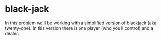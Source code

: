 # black-jack
In this problem we'll be working with a simplified version of blackjack (aka twenty-one). In this version there is one player (who you'll control) and a dealer.
